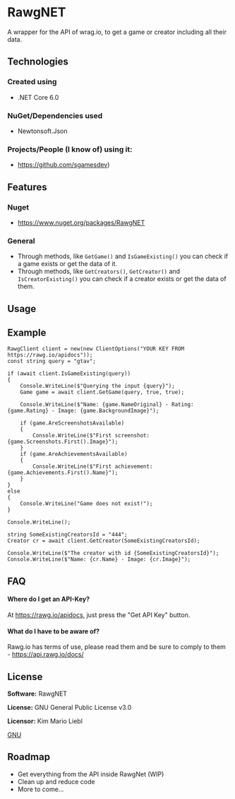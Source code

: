 # RawgNET
A wrapper for the API of wrag.io, to get a game or creator including all their data.

## Technologies

### Created using
- .NET Core 6.0

### NuGet/Dependencies used
- Newtonsoft.Json

### Projects/People (I know of) using it:
- https://github.com/sgamesdev)

## Features

### Nuget
- https://www.nuget.org/packages/RawgNET

### General
- Through methods, like ```GetGame()``` and ```IsGameExisting()``` you can check if a game exists or get the data of it.
- Through methods, like ```GetCreators()```, ```GetCreator()``` and ```IsCreatorExisting()``` you can check if a creator exists or get the data of them.

## Usage

## Example

```
RawgClient client = new(new ClientOptions("YOUR KEY FROM https://rawg.io/apidocs"));
const string query = "gtav";

if (await client.IsGameExisting(query))
{
	Console.WriteLine($"Querying the input {query}");
	Game game = await client.GetGame(query, true, true);

	Console.WriteLine($"Name: {game.NameOriginal} - Rating: {game.Rating} - Image: {game.BackgroundImage}");

	if (game.AreScreenshotsAvailable)
	{
		Console.WriteLine($"First screenshot: {game.Screenshots.First().Image}");
	}
	if (game.AreAchievementsAvailable)
	{
		Console.WriteLine($"First achievement: {game.Achievements.First().Name}");
	}
}
else
{
	Console.WriteLine("Game does not exist!");
}

Console.WriteLine();

string SomeExistingCreatorsId = "444";
Creator cr = await client.GetCreator(SomeExistingCreatorsId);

Console.WriteLine($"The creator with id {SomeExistingCreatorsId}");
Console.WriteLine($"Name: {cr.Name} - Image: {cr.Image}");
```

## FAQ

#### Where do I get an API-Key?

At https://rawg.io/apidocs, just press the "Get API Key" button.

#### What do I have to be aware of?

Rawg.io has terms of use, please read them and be sure to comply to them - https://api.rawg.io/docs/

## License

**Software:** RawgNET

**License:** GNU General Public License v3.0

**Licensor:** Kim Mario Liebl

[GNU](https://choosealicense.com/licenses/gpl-3.0/)

## Roadmap

- Get everything from the API inside RawgNet (WIP)
- Clean up and reduce code
- More to come…
